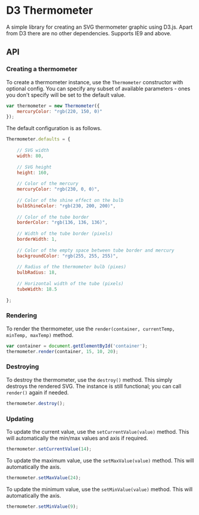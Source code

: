 # D3 Thermometer

A simple library for creating an SVG thermometer graphic using D3.js. Apart from
D3 there are no other dependencies. Supports IE9 and above.

## API

### Creating a thermometer

To create a thermometer instance, use the `Thermometer` constructor with optional
config. You can specify any subset of available parameters - ones you don't specify
will be set to the default value.
```javascript
var thermometer = new Thermometer({
	mercuryColor: "rgb(220, 150, 0)"
});
```
The default configuration is as follows.

```javascript
Thermometer.defaults = {
	
	// SVG width
	width: 80,
	
	// SVG height
	height: 160,
	
	// Color of the mercury
	mercuryColor: "rgb(230, 0, 0)",
	
	// Color of the shine effect on the bulb
	bulbShineColor: "rgb(230, 200, 200)",
	
	// Color of the tube border
	borderColor: "rgb(136, 136, 136)",
	
	// Width of the tube border (pixels)
	borderWidth: 1,
	
	// Color of the empty space between tube border and mercury
	backgroundColor: "rgb(255, 255, 255)",
	
	// Radius of the thermometer bulb (pixes)
	bulbRadius: 18,
	
	// Horizontal width of the tube (pixels)
	tubeWidth: 18.5
	
};
```

### Rendering

To render the thermometer, use the `render(container, currentTemp, minTemp, maxTemp)` method.

```javascript
var container = document.getElementById('container');
thermometer.render(container, 15, 10, 20);
```

### Destroying

To destroy the thermometer, use the `destroy()` method. This simply destroys the rendered SVG.
The instance is still functional; you can call `render()` again if needed.

```javascript
thermometer.destroy();
```

### Updating

To update the current value, use the `setCurrentValue(value)` method. This will automatically
the min/max values and axis if required.

```javascript
thermometer.setCurrentValue(14);
```

To update the maximum value, use the `setMaxValue(value)` method. This will automatically
the axis.

```javascript
thermometer.setMaxValue(24);
```

To update the minimum value, use the `setMinValue(value)` method. This will automatically
the axis.

```javascript
thermometer.setMinValue(9);
```